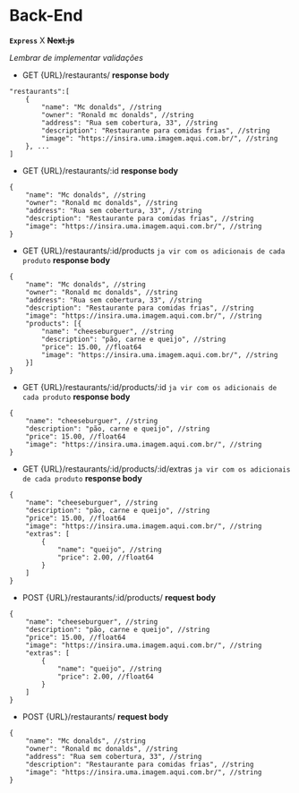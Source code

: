 # **Back-End**

**`Express`** X ~~**Next.js**~~

_Lembrar de implementar validações_

- GET {URL}/restaurants/
  **response body**

```
"restaurants":[
    {
        "name": "Mc donalds", //string
        "owner": "Ronald mc donalds", //string
        "address": "Rua sem cobertura, 33", //string
        "description": "Restaurante para comidas frias", //string
        "image": "https://insira.uma.imagem.aqui.com.br/", //string
    }, ...
]
```

- GET {URL}/restaurants/:id
  **response body**

```
{
    "name": "Mc donalds", //string
    "owner": "Ronald mc donalds", //string
    "address": "Rua sem cobertura, 33", //string
    "description": "Restaurante para comidas frias", //string
    "image": "https://insira.uma.imagem.aqui.com.br/", //string
}
```

- GET {URL}/restaurants/:id/products
  `ja vir com os adicionais de cada produto`
  **response body**

```
{
    "name": "Mc donalds", //string
    "owner": "Ronald mc donalds", //string
    "address": "Rua sem cobertura, 33", //string
    "description": "Restaurante para comidas frias", //string
    "image": "https://insira.uma.imagem.aqui.com.br/", //string
    "products": [{
        "name": "cheeseburguer", //string
        "description": "pão, carne e queijo", //string
        "price": 15.00, //float64
        "image": "https://insira.uma.imagem.aqui.com.br/", //string
    }]
}

```

- GET {URL}/restaurants/:id/products/:id
  `ja vir com os adicionais de cada produto`
  **response body**

```
{
    "name": "cheeseburguer", //string
    "description": "pão, carne e queijo", //string
    "price": 15.00, //float64
    "image": "https://insira.uma.imagem.aqui.com.br/", //string
}
```

- GET {URL}/restaurants/:id/products/:id/extras
  `ja vir com os adicionais de cada produto`
  **response body**

```
{
    "name": "cheeseburguer", //string
    "description": "pão, carne e queijo", //string
    "price": 15.00, //float64
    "image": "https://insira.uma.imagem.aqui.com.br/", //string
    "extras": [
        {
            "name": "queijo", //string
            "price": 2.00, //float64
        }
    ]
}
```

- POST {URL}/restaurants/:id/products/
  **request body**

```
{
    "name": "cheeseburguer", //string
    "description": "pão, carne e queijo", //string
    "price": 15.00, //float64
    "image": "https://insira.uma.imagem.aqui.com.br/", //string
    "extras": [
        {
            "name": "queijo", //string
            "price": 2.00, //float64
        }
    ]
}
```

- POST {URL}/restaurants/
  **request body**

```
{
    "name": "Mc donalds", //string
    "owner": "Ronald mc donalds", //string
    "address": "Rua sem cobertura, 33", //string
    "description": "Restaurante para comidas frias", //string
    "image": "https://insira.uma.imagem.aqui.com.br/", //string
}
```
